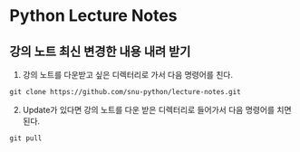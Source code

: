 # Python Lecture Notes

## 강의 노트 최신 변경한 내용 내려 받기

1. 강의 노트를 다운받고 싶은 디렉터리로 가서 다음 명령어를 친다.

```code
git clone https://github.com/snu-python/lecture-notes.git
```

2. Update가 있다면 강의 노트를 다운 받은 디렉터리로 들어가서 다음 명령어를 치면 된다.

```code
git pull
```
